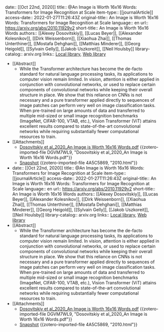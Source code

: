 date:: [[Oct 22nd, 2020]]
title:: @An Image is Worth 16x16 Words: Transformers for Image Recognition at Scale
item-type:: [[journalArticle]]
access-date:: 2022-01-27T11:26:43Z
original-title:: An Image is Worth 16x16 Words: Transformers for Image Recognition at Scale
language:: en
url:: https://arxiv.org/abs/2010.11929v2
short-title:: An Image is Worth 16x16 Words
authors:: [[Alexey Dosovitskiy]], [[Lucas Beyer]], [[Alexander Kolesnikov]], [[Dirk Weissenborn]], [[Xiaohua Zhai]], [[Thomas Unterthiner]], [[Mostafa Dehghani]], [[Matthias Minderer]], [[Georg Heigold]], [[Sylvain Gelly]], [[Jakob Uszkoreit]], [[Neil Houlsby]]
library-catalog:: arxiv.org
links:: [Local library](zotero://select/library/items/9GQG2633), [Web library](https://www.zotero.org/users/9063164/items/9GQG2633)
- [[Abstract]]
	- While the Transformer architecture has become the de-facto standard for natural language processing tasks, its applications to computer vision remain limited. In vision, attention is either applied in conjunction with convolutional networks, or used to replace certain components of convolutional networks while keeping their overall structure in place. We show that this reliance on CNNs is not necessary and a pure transformer applied directly to sequences of image patches can perform very well on image classification tasks. When pre-trained on large amounts of data and transferred to multiple mid-sized or small image recognition benchmarks (ImageNet, CIFAR-100, VTAB, etc.), Vision Transformer (ViT) attains excellent results compared to state-of-the-art convolutional networks while requiring substantially fewer computational resources to train.
- [[Attachments]]
	- [Dosovitskiy et al_2020_An Image is Worth 16x16 Words.pdf](https://arxiv.org/pdf/2010.11929) {{zotero-imported-file DGVM7WL9, "Dosovitskiy et al_2020_An Image is Worth 16x16 Words.pdf"}}
	- [Snapshot](https://arxiv.org/abs/2010.11929) {{zotero-imported-file 4A5C5869, "2010.html"}}
- date:: [[Oct 22nd, 2020]]
  title:: @An Image is Worth 16x16 Words: Transformers for Image Recognition at Scale
  item-type:: [[journalArticle]]
  access-date:: 2022-01-27T11:26:43Z
  original-title:: An Image is Worth 16x16 Words: Transformers for Image Recognition at Scale
  language:: en
  url:: https://arxiv.org/abs/2010.11929v2
  short-title:: An Image is Worth 16x16 Words
  authors:: [[Alexey Dosovitskiy]], [[Lucas Beyer]], [[Alexander Kolesnikov]], [[Dirk Weissenborn]], [[Xiaohua Zhai]], [[Thomas Unterthiner]], [[Mostafa Dehghani]], [[Matthias Minderer]], [[Georg Heigold]], [[Sylvain Gelly]], [[Jakob Uszkoreit]], [[Neil Houlsby]]
  library-catalog:: arxiv.org
  links:: [Local library](zotero://select/library/items/9GQG2633), [Web library](https://www.zotero.org/users/9063164/items/9GQG2633)
- [[Abstract]]
	- While the Transformer architecture has become the de-facto standard for natural language processing tasks, its applications to computer vision remain limited. In vision, attention is either applied in conjunction with convolutional networks, or used to replace certain components of convolutional networks while keeping their overall structure in place. We show that this reliance on CNNs is not necessary and a pure transformer applied directly to sequences of image patches can perform very well on image classification tasks. When pre-trained on large amounts of data and transferred to multiple mid-sized or small image recognition benchmarks (ImageNet, CIFAR-100, VTAB, etc.), Vision Transformer (ViT) attains excellent results compared to state-of-the-art convolutional networks while requiring substantially fewer computational resources to train.
- [[Attachments]]
	- [Dosovitskiy et al_2020_An Image is Worth 16x16 Words.pdf](https://arxiv.org/pdf/2010.11929) {{zotero-imported-file DGVM7WL9, "Dosovitskiy et al_2020_An Image is Worth 16x16 Words.pdf"}}
	- [Snapshot](https://arxiv.org/abs/2010.11929) {{zotero-imported-file 4A5C5869, "2010.html"}}